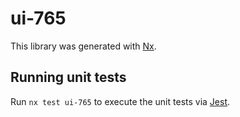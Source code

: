 # ui-765

This library was generated with [Nx](https://nx.dev).

## Running unit tests

Run `nx test ui-765` to execute the unit tests via [Jest](https://jestjs.io).
